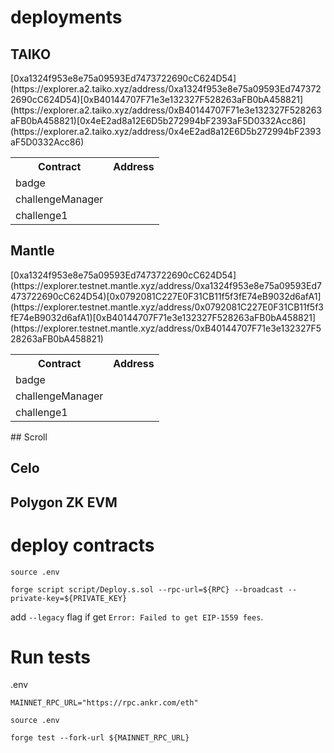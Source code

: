 # deployments


## TAIKO

<table>

<tr>
<th>Contract</th>
<th>Address</th>
</tr>

<tr>
<td>badge</td>
</td>[0xa1324f953e8e75a09593Ed7473722690cC624D54](https://explorer.a2.taiko.xyz/address/0xa1324f953e8e75a09593Ed7473722690cC624D54)</td>
</tr>

<tr>
<td>challengeManager</td>
</td>[0xB40144707F71e3e132327F528263aFB0bA458821](https://explorer.a2.taiko.xyz/address/0xB40144707F71e3e132327F528263aFB0bA458821)</td>
</tr>

<tr>
<td>challenge1</td>
</td>[0x4eE2ad8a12E6D5b272994bF2393aF5D0332Acc86](https://explorer.a2.taiko.xyz/address/0x4eE2ad8a12E6D5b272994bF2393aF5D0332Acc86)</td>
</tr>

</table>

## Mantle

<table>

<tr>
<th>Contract</th>
<th>Address</th>
</tr>

<tr>
<td>badge</td>
</td>[0xa1324f953e8e75a09593Ed7473722690cC624D54](https://explorer.testnet.mantle.xyz/address/0xa1324f953e8e75a09593Ed7473722690cC624D54)</td>
</tr>

<tr>
<td>challengeManager</td>
</td>[0x0792081C227E0F31CB11f5f3fE74eB9032d6afA1](https://explorer.testnet.mantle.xyz/address/0x0792081C227E0F31CB11f5f3fE74eB9032d6afA1)</td>
</tr>

<tr>
<td>challenge1</td>
</td>[0xB40144707F71e3e132327F528263aFB0bA458821](https://explorer.testnet.mantle.xyz/address/0xB40144707F71e3e132327F528263aFB0bA458821)</td>
</tr>

</table>

## Scroll



## Celo


## Polygon ZK EVM





# deploy contracts
```
source .env    
```

```
forge script script/Deploy.s.sol --rpc-url=${RPC} --broadcast --private-key=${PRIVATE_KEY} 
```

add `--legacy` flag if get `Error: Failed to get EIP-1559 fees`.


# Run tests
.env
```
MAINNET_RPC_URL="https://rpc.ankr.com/eth"
```

```
source .env    
```

```
forge test --fork-url ${MAINNET_RPC_URL}
```
